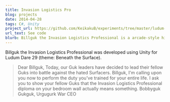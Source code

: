 ```yaml
---
title: Invasion Logistics Pro
blog: projects
date: 2014-04-28
tags: C#, Unity
project_url: https://github.com/KeikakuB/experiments/tree/master/ludum-dare-29
url_text: See code
blurb: Billguk the Invasion Logistics Professional is a arcade-style highscore game in which you're tasked invasion pods launched from our underground bunkers towards the surface of the Earth while avoiding dangerous zones.
---
```

Billguk the Invasion Logistics Professional was developed using Unity for Ludum Dare 29 (theme: Beneath the Surface).

> Dear Billguk,
> Today, our Guk leaders have decided to lead their fellow Guks into battle against the hated Surfacers.
> Billguk, I'm calling upon you now to perform the duty you've trained for your entire life.
> I ask you to show your fellow Guks that the Invasion Logistics Professional diploma on your bedroom wall actually means something.
> Bobbyguk Gukguk, Urgugurk War CEO
